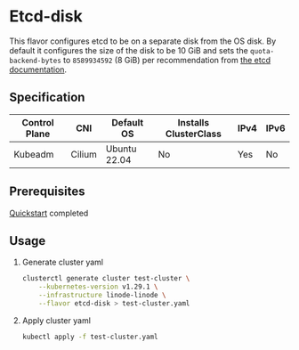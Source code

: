 # Etcd-disk

This flavor configures etcd to be on a separate disk from the OS disk.
By default it configures the size of the disk to be 10 GiB and sets
the `quota-backend-bytes` to `8589934592` (8 GiB) per recommendation from
[the etcd documentation](https://etcd.io/docs/latest/dev-guide/limit/#storage-size-limit).

## Specification
| Control Plane | CNI    | Default OS   | Installs ClusterClass | IPv4 | IPv6 |
|---------------|--------|--------------|-----------------------|------|------|
| Kubeadm       | Cilium | Ubuntu 22.04 | No                    | Yes  | No   |

## Prerequisites
[Quickstart](../getting-started.md) completed

## Usage
1. Generate cluster yaml
    ```bash
    clusterctl generate cluster test-cluster \
        --kubernetes-version v1.29.1 \
        --infrastructure linode-linode \
        --flavor etcd-disk > test-cluster.yaml
    ```
2. Apply cluster yaml
    ```bash
    kubectl apply -f test-cluster.yaml
    ```
